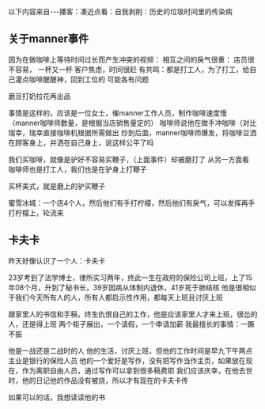 
以下内容来自---播客：凑近点看：自我剥削：历史的垃圾时间里的传染病

## 关于manner事件
因为在做咖啡上等待时间过长而产生冲突的视频：
相互之间的戾气很重：
店员很不容易， 一杯又一杯
客户焦虑，时间很赶
有共鸣：都是打工人，为了打工，给自己灌点咖啡醒醒神，回到工位的
可能各有问题

磨豆打奶拉花再出品

事情是这样的，应该是一位女士，催manner工作人员，制作咖啡速度慢
（manner咖啡师数量，是根据当店销售量定的）
咖啡师说他在做手冲咖啡（对比瑞幸，瑞幸直接咖啡机根据所需做出
炒到后面，manner咖啡师爆发，将咖啡豆洒在顾客身上，并洒在自己身上，说这样公平了吗


我们买咖啡，就像是驴好不容易买鞭子，（上面事件）却被磨打了
从另一方面看
咖啡师也是打工人，我们也是在驴身上打鞭子


买杯美式，就是磨上的驴买鞭子

蜜雪冰城：一个店4个人，然后他们有手打柠檬，然后他们有戾气，可以发挥再手打柠檬上，轮流来


## 卡夫卡 
昨天好像认识了一个人：卡夫卡

23岁考到了法学博士，律所实习两年，终此一生在政府的保险公司上班，上了15年08个月，升到了秘书长，39岁因病从体制内退休，41岁死于肺结核
他是很相似于我们今天所有人的人，所有人都启示性作用，都每天上班且讨厌上班

跟家里人的书信和手稿，终生仇恨自己的工作，他是应该家里人才来上班，很怂的人，还是得上班
两个柜子展出，一个请假，一个申请加薪
我最擅长的事情：一蹶不振

他是一战还是二战时的人
他的生活，讨厌上班，但他的工作时间是早九下午两点
主业是银行的保险人员
他的一个爱好是写作，没有把写作当作主页，如果放在现在，作为离职自由人员，通过写作可以拿到很多稿费耶
我们应该庆幸，在他去世时，他的日记他的作品没有被烧，所以才有现在的卡夫卡传

如果可以的话，我想读读他的书